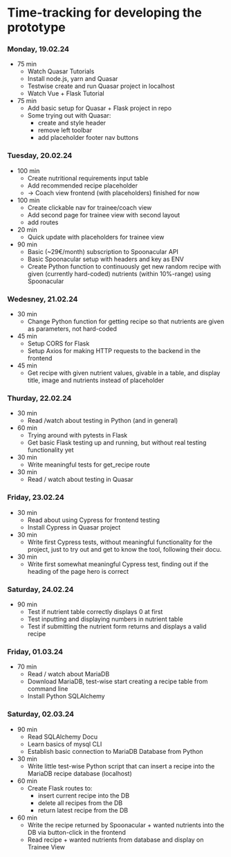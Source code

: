 # Time-tracking for developing the prototype

### Monday, 19.02.24

- 75 min
  - Watch Quasar Tutorials
  - Install node.js, yarn and Quasar
  - Testwise create and run Quasar project in localhost
  - Watch Vue + Flask Tutorial
- 75 min
  - Add basic setup for Quasar + Flask project in repo
  - Some trying out with Quasar:
    - create and style header
    - remove left toolbar
    - add placeholder footer nav buttons

### Tuesday, 20.02.24

- 100 min
  - Create nutritional requirements input table
  - Add recommended recipe placeholder
  - -> Coach view frontend (with placeholders) finished for now
- 100 min
  - Create clickable nav for trainee/coach view
  - Add second page for trainee view with second layout
  - add routes
- 20 min
  - Quick update with placeholders for trainee view
- 90 min
  - Basic (~29€/month) subscription to Spoonacular API
  - Basic Spoonacular setup with headers and key as ENV
  - Create Python function to continuously get new random recipe with given (currently hard-coded) 
    nutrients (within 10%-range) using Spoonacular

### Wedesney, 21.02.24

- 30 min
  - Change Python function for getting recipe so that nutrients are given as parameters, not hard-coded
- 45 min
  - Setup CORS for Flask
  - Setup Axios for making HTTP requests to the backend in the frontend
- 45 min
  - Get recipe with given nutrient values, givable in a table,
    and display title, image and nutrients instead of placeholder

### Thurday, 22.02.24

- 30 min
  - Read /watch about testing in Python (and in general)
- 60 min
  - Trying around with pytests in Flask
  - Get basic Flask testing up and running, but without real testing functionality yet
- 30 min
  - Write meaningful tests for get_recipe route
- 30 min
  - Read / watch about testing in Quasar

### Friday, 23.02.24

- 30 min
  - Read about using Cypress for frontend testing
  - Install Cypress in Quasar project
- 30 min
  - Write first Cypress tests, without meaningful functionality for the project,
    just to try out and get to know the tool, following their docu.
- 30 min
  - Write first somewhat meaningful Cypress test, finding out if the heading of the page hero is correct

### Saturday, 24.02.24

- 90 min
  - Test if nutrient table correctly displays 0 at first
  - Test inputting and displaying numbers in nutrient table
  - Test if submitting the nutrient form returns and displays a valid recipe
  
### Friday, 01.03.24

- 70 min
  - Read / watch about MariaDB
  - Download MariaDB, test-wise start creating a recipe table from command line
  - Install Python SQLAlchemy
  
### Saturday, 02.03.24

- 90 min
  - Read SQLAlchemy Docu
  - Learn basics of mysql CLI
  - Establish basic connection to MariaDB Database from Python
- 30 min
  - Write little test-wise Python script that can insert a recipe into the MariaDB recipe database (localhost)
- 60 min
  - Create Flask routes to:
    - insert current recipe into the DB
    - delete all recipes from the DB
    - return latest recipe from the DB
- 60 min
  - Write the recipe returned by Spoonacular + wanted nutrients into the DB via button-click in the frontend
  - Read recipe + wanted nutrients from database and display on Trainee View